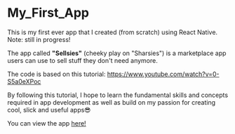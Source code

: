 # My_First_App
This is my first ever app that I created (from scratch) using React Native. Note: still in progress!

The app called **"Sellsies"** (cheeky play on "Sharsies") is a marketplace app users can use to sell stuff they don't need anymore.

The code is based on this tutorial: https://www.youtube.com/watch?v=0-S5a0eXPoc 


By following this tutorial, I hope to learn the fundamental skills and concepts required in app development as well as build on my passion for creating cool, slick and useful apps😎

You can view the app [here!](https://expo.dev/@beajayme/Sellsies)
